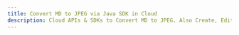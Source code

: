 ---title: Convert MD to JPEG via Java SDK in Clouddescription: Cloud APIs & SDKs to Convert MD to JPEG. Also Create, Edit & Render Microsoft Word & OpenOffice documents in the Cloud.---